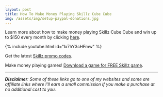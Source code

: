 ```yaml
---
layout: post
title: How To Make Money Playing Skillz Cube Cube
img: /assets/img/setup-paypal-donations.jpg
---
```


Learn more about how to make money playing Skillz Cube Cube and win up to $150 every month by clicking [here](/skillz-match-codes/).

{% include youtube.html id="Ix7hY3cHFmw" %}

Get the latest [Skillz promo codes](https://esportsmedium.com/skillz-promo-code).

Make money playing games! [Download a game for FREE Skillz game](/skillz-games/).

---

***Disclaimer**: Some of these links go to one of my websites and some are affiliate links where I’ll earn a small commission if you make a purchase at no additional cost to you.*


